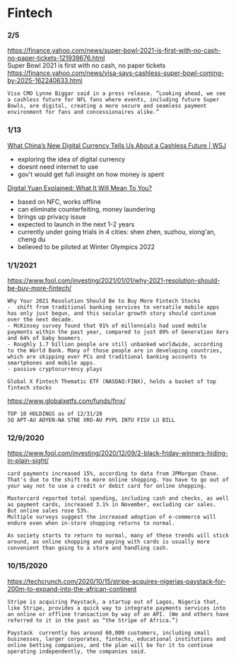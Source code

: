 # Fintech


### 2/5
https://finance.yahoo.com/news/super-bowl-2021-is-first-with-no-cash-no-paper-tickets-121939676.html  
Super Bowl 2021 is first with no cash, no paper tickets  
https://finance.yahoo.com/news/visa-says-cashless-super-bowl-coming-by-2025-162240633.html
```
Visa CMO Lynne Biggar said in a press release. “Looking ahead, we see a cashless future for NFL fans where events, including future Super Bowls, are digital, creating a more secure and seamless payment environment for fans and concessionaires alike.”
```


### 1/13
[What China’s New Digital Currency Tells Us About a Cashless Future | WSJ](https://www.youtube.com/watch?v=_PFezEM_Mgg)
- exploring the idea of digital currency
- doesnt need internet to use
- gov't would get full insight on how money is spent

[Digital Yuan Explained: What It Will Mean To You?](https://www.youtube.com/watch?v=s4tSP9-o7ZQ)
- based on NFC, works offline
- can eliminate counterfeiting, money laundering
- brings up privacy issue
- expected to launch in the next 1-2 years
- currently under going trials in 4 cities: shen zhen, suzhou, xiong'an, cheng du
- believed to be piloted at Winter Olympics 2022


### 1/1/2021
https://www.fool.com/investing/2021/01/01/why-2021-resolution-should-be-buy-more-fintech/
```
Why Your 2021 Resolution Should Be to Buy More Fintech Stocks
-  shift from traditional banking services to versatile mobile apps has only just begun, and this secular growth story should continue over the next decade.
- McKinsey survey found that 91% of millennials had used mobile payments within the past year, compared to just 80% of Generation Xers and 64% of baby boomers.
- Roughly 1.7 billion people are still unbanked worldwide, according to the World Bank. Many of those people are in developing countries, which are skipping over PCs and traditional banking accounts to smartphones and mobile apps.
- passive cryptocurrency plays

Global X Fintech Thematic ETF (NASDAQ:FINX), holds a basket of top fintech stocks
```
https://www.globalxetfs.com/funds/finx/
```
TOP 10 HOLDINGS as of 12/31/20
SQ APT-AU ADYEN-NA STNE XRO-AU PYPL INTU FISV LU BILL
```


### 12/9/2020
https://www.fool.com/investing/2020/12/09/2-black-friday-winners-hiding-in-plain-sight/
```
card payments increased 15%, according to data from JPMorgan Chase.
That's due to the shift to more online shopping. You have to go out of your way not to use a credit or debit card for online shopping.

Mastercard reported total spending, including cash and checks, as well as payment cards, increased 3.1% in November, excluding car sales.
But online sales rose 53%.
Multiple surveys suggest the increased adoption of e-commerce will endure even when in-store shopping returns to normal.

As society starts to return to normal, many of these trends will stick around, as online shopping and paying with cards is usually more convenient than going to a store and handling cash.
```


### 10/15/2020
https://techcrunch.com/2020/10/15/stripe-acquires-nigerias-paystack-for-200m-to-expand-into-the-african-continent
```
Stripe is acquiring Paystack, a startup out of Lagos, Nigeria that, like Stripe, provides a quick way to integrate payments services into an online or offline transaction by way of an API. (We and others have referred to it in the past as “the Stripe of Africa.”)

Paystack  currently has around 60,000 customers, including small businesses, larger corporates, fintechs, educational institutions and online betting companies, and the plan will be for it to continue operating independently, the companies said.
```
